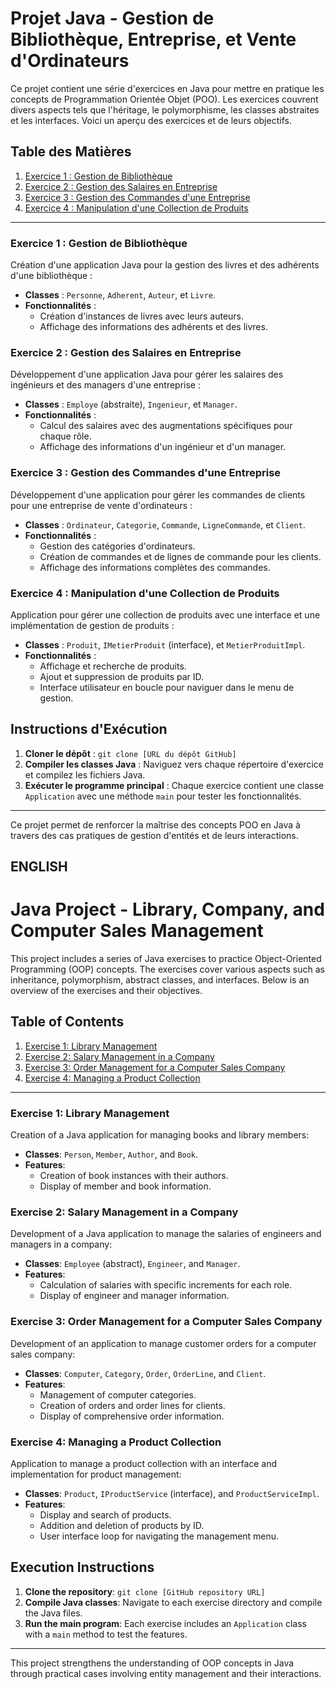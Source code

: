 # Projet Java - Gestion de Bibliothèque, Entreprise, et Vente d'Ordinateurs

Ce projet contient une série d'exercices en Java pour mettre en pratique les concepts de Programmation Orientée Objet (POO). Les exercices couvrent divers aspects tels que l'héritage, le polymorphisme, les classes abstraites et les interfaces. Voici un aperçu des exercices et de leurs objectifs.

## Table des Matières
1. [Exercice 1 : Gestion de Bibliothèque](#exercice-1--gestion-de-bibliothèque)
2. [Exercice 2 : Gestion des Salaires en Entreprise](#exercice-2--gestion-des-salaires-en-entreprise)
3. [Exercice 3 : Gestion des Commandes d'une Entreprise](#exercice-3--gestion-des-commandes-dune-entreprise)
4. [Exercice 4 : Manipulation d'une Collection de Produits](#exercice-4--manipulation-dune-collection-de-produits)

---

### Exercice 1 : Gestion de Bibliothèque
Création d'une application Java pour la gestion des livres et des adhérents d'une bibliothèque :
- **Classes** : `Personne`, `Adherent`, `Auteur`, et `Livre`.
- **Fonctionnalités** :
    - Création d'instances de livres avec leurs auteurs.
    - Affichage des informations des adhérents et des livres.

### Exercice 2 : Gestion des Salaires en Entreprise
Développement d'une application Java pour gérer les salaires des ingénieurs et des managers d'une entreprise :
- **Classes** : `Employe` (abstraite), `Ingenieur`, et `Manager`.
- **Fonctionnalités** :
    - Calcul des salaires avec des augmentations spécifiques pour chaque rôle.
    - Affichage des informations d'un ingénieur et d'un manager.

### Exercice 3 : Gestion des Commandes d'une Entreprise
Développement d'une application pour gérer les commandes de clients pour une entreprise de vente d'ordinateurs :
- **Classes** : `Ordinateur`, `Categorie`, `Commande`, `LigneCommande`, et `Client`.
- **Fonctionnalités** :
    - Gestion des catégories d'ordinateurs.
    - Création de commandes et de lignes de commande pour les clients.
    - Affichage des informations complètes des commandes.

### Exercice 4 : Manipulation d'une Collection de Produits
Application pour gérer une collection de produits avec une interface et une implémentation de gestion de produits :
- **Classes** : `Produit`, `IMetierProduit` (interface), et `MetierProduitImpl`.
- **Fonctionnalités** :
    - Affichage et recherche de produits.
    - Ajout et suppression de produits par ID.
    - Interface utilisateur en boucle pour naviguer dans le menu de gestion.

## Instructions d'Exécution
1. **Cloner le dépôt** : `git clone [URL du dépôt GitHub]`
2. **Compiler les classes Java** : Naviguez vers chaque répertoire d'exercice et compilez les fichiers Java.
3. **Exécuter le programme principal** : Chaque exercice contient une classe `Application` avec une méthode `main` pour tester les fonctionnalités.

---

Ce projet permet de renforcer la maîtrise des concepts POO en Java à travers des cas pratiques de gestion d'entités et de leurs interactions.


## ENGLISH

# Java Project - Library, Company, and Computer Sales Management

This project includes a series of Java exercises to practice Object-Oriented Programming (OOP) concepts. The exercises cover various aspects such as inheritance, polymorphism, abstract classes, and interfaces. Below is an overview of the exercises and their objectives.

## Table of Contents
1. [Exercise 1: Library Management](Exercice1--library-management)
2. [Exercise 2: Salary Management in a Company](Exercice2--salary-management-in-a-company)
3. [Exercise 3: Order Management for a Computer Sales Company](Exercice3--order-management-for-a-computer-sales-company)
4. [Exercise 4: Managing a Product Collection](Exercice4--managing-a-product-collection)

---

### Exercise 1: Library Management
Creation of a Java application for managing books and library members:
- **Classes**: `Person`, `Member`, `Author`, and `Book`.
- **Features**:
    - Creation of book instances with their authors.
    - Display of member and book information.

### Exercise 2: Salary Management in a Company
Development of a Java application to manage the salaries of engineers and managers in a company:
- **Classes**: `Employee` (abstract), `Engineer`, and `Manager`.
- **Features**:
    - Calculation of salaries with specific increments for each role.
    - Display of engineer and manager information.

### Exercise 3: Order Management for a Computer Sales Company
Development of an application to manage customer orders for a computer sales company:
- **Classes**: `Computer`, `Category`, `Order`, `OrderLine`, and `Client`.
- **Features**:
    - Management of computer categories.
    - Creation of orders and order lines for clients.
    - Display of comprehensive order information.

### Exercise 4: Managing a Product Collection
Application to manage a product collection with an interface and implementation for product management:
- **Classes**: `Product`, `IProductService` (interface), and `ProductServiceImpl`.
- **Features**:
    - Display and search of products.
    - Addition and deletion of products by ID.
    - User interface loop for navigating the management menu.

## Execution Instructions
1. **Clone the repository**: `git clone [GitHub repository URL]`
2. **Compile Java classes**: Navigate to each exercise directory and compile the Java files.
3. **Run the main program**: Each exercise includes an `Application` class with a `main` method to test the features.

---

This project strengthens the understanding of OOP concepts in Java through practical cases involving entity management and their interactions.
